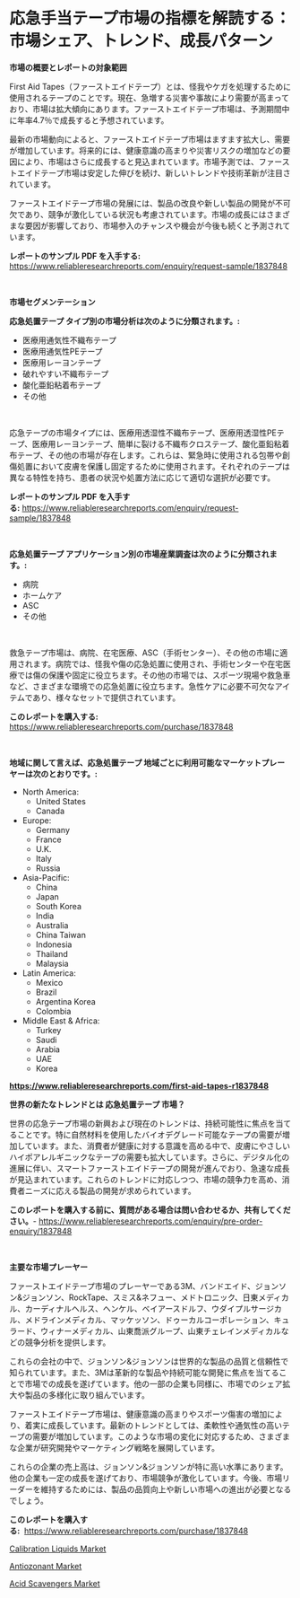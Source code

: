 <p><h1>応急手当テープ市場の指標を解読する：市場シェア、トレンド、成長パターン</h1></p><p><strong>市場の概要とレポートの対象範囲</strong></p>
<p><p>First Aid Tapes（ファーストエイドテープ）とは、怪我やケガを処理するために使用されるテープのことです。現在、急増する災害や事故により需要が高まっており、市場は拡大傾向にあります。ファーストエイドテープ市場は、予測期間中に年率4.7％で成長すると予想されています。</p><p>最新の市場動向によると、ファーストエイドテープ市場はますます拡大し、需要が増加しています。将来的には、健康意識の高まりや災害リスクの増加などの要因により、市場はさらに成長すると見込まれています。市場予測では、ファーストエイドテープ市場は安定した伸びを続け、新しいトレンドや技術革新が注目されています。</p><p>ファーストエイドテープ市場の発展には、製品の改良や新しい製品の開発が不可欠であり、競争が激化している状況も考慮されています。市場の成長にはさまざまな要因が影響しており、市場参入のチャンスや機会が今後も続くと予測されています。</p></p>
<p><strong>レポートのサンプル PDF を入手する:</strong> <a href="https://www.reliableresearchreports.com/enquiry/request-sample/1837848">https://www.reliableresearchreports.com/enquiry/request-sample/1837848</a></p>
<p>&nbsp;</p>
<p><strong>市場セグメンテーション</strong></p>
<p><strong>応急処置テープ タイプ別の市場分析は次のように分類されます。:</strong></p>
<p><ul><li>医療用通気性不織布テープ</li><li>医療用通気性PEテープ</li><li>医療用レーヨンテープ</li><li>破れやすい不織布テープ</li><li>酸化亜鉛粘着布テープ</li><li>その他</li></ul></p>
<p>&nbsp;</p>
<p><p>応急テープの市場タイプには、医療用透湿性不織布テープ、医療用透湿性PEテープ、医療用レーヨンテープ、簡単に裂ける不織布クロステープ、酸化亜鉛粘着布テープ、その他の市場が存在します。これらは、緊急時に使用される包帯や創傷処置において皮膚を保護し固定するために使用されます。それぞれのテープは異なる特性を持ち、患者の状況や処置方法に応じて適切な選択が必要です。</p></p>
<p><strong>レポートのサンプル PDF を入手する:</strong>&nbsp;<a href="https://www.reliableresearchreports.com/enquiry/request-sample/1837848">https://www.reliableresearchreports.com/enquiry/request-sample/1837848</a></p>
<p>&nbsp;</p>
<p><strong> 応急処置テープ アプリケーション別の市場産業調査は次のように分類されます。:</strong></p>
<p><ul><li>病院</li><li>ホームケア</li><li>ASC</li><li>その他</li></ul></p>
<p>&nbsp;</p>
<p><p>救急テープ市場は、病院、在宅医療、ASC（手術センター）、その他の市場に適用されます。病院では、怪我や傷の応急処置に使用され、手術センターや在宅医療では傷の保護や固定に役立ちます。その他の市場では、スポーツ現場や救急車など、さまざまな環境での応急処置に役立ちます。急性ケアに必要不可欠なアイテムであり、様々なセットで提供されています。</p></p>
<p><strong>このレポートを購入する:</strong>&nbsp; <a href="https://www.reliableresearchreports.com/purchase/1837848">https://www.reliableresearchreports.com/purchase/1837848</a></p>
<p>&nbsp;</p>
<p><strong>地域に関して言えば、応急処置テープ 地域ごとに利用可能なマーケットプレーヤーは次のとおりです。:</strong></p>
<p><ul>
    <li>
        North America:
        <ul>
            <li>United States</li>
            <li>Canada</li>
        </ul>
    </li>
    <li>
        Europe:
        <ul>
            <li>Germany</li>
            <li>France</li>
            <li>U.K.</li>
            <li>Italy</li>
            <li>Russia</li>
        </ul>
    </li>
    <li>
        Asia-Pacific:
        <ul>
            <li>China</li>
            <li>Japan</li>
            <li>South Korea</li>
            <li>India</li>
            <li>Australia</li>
            <li>China Taiwan</li>
            <li>Indonesia</li>
            <li>Thailand</li>
            <li>Malaysia</li>
        </ul>
    </li>
    <li>
        Latin America:
        <ul>
            <li>Mexico</li>
            <li>Brazil</li>
            <li>Argentina Korea</li>
            <li>Colombia</li>
        </ul>
    </li>
    <li>
        Middle East & Africa:
        <ul>
            <li>Turkey</li>
            <li>Saudi</li>
            <li>Arabia</li>
            <li>UAE</li>
            <li>Korea</li>
        </ul>
    </li>
    </ul></p>
<p><strong><a href="https://www.reliableresearchreports.com/first-aid-tapes-r1837848">https://www.reliableresearchreports.com/first-aid-tapes-r1837848</a></strong>&nbsp;</p>
<p><strong>世界の新たなトレンドとは 応急処置テープ 市場？</strong></p>
<p><p>世界の応急テープ市場の新興および現在のトレンドは、持続可能性に焦点を当てることです。特に自然材料を使用したバイオデグレード可能なテープの需要が増加しています。また、消費者が健康に対する意識を高める中で、皮膚にやさしいハイポアレルギニックなテープの需要も拡大しています。さらに、デジタル化の進展に伴い、スマートファーストエイドテープの開発が進んでおり、急速な成長が見込まれています。これらのトレンドに対応しつつ、市場の競争力を高め、消費者ニーズに応える製品の開発が求められています。</p></p>
<p><strong>このレポートを購入する前に、質問がある場合は問い合わせるか、共有してください。</strong>- <a href="https://www.reliableresearchreports.com/enquiry/pre-order-enquiry/1837848">https://www.reliableresearchreports.com/enquiry/pre-order-enquiry/1837848</a></p>
<p>&nbsp;</p>
<p><strong>主要な市場プレーヤー</strong></p>
<p><p>ファーストエイドテープ市場のプレーヤーである3M、バンドエイド、ジョンソン&ジョンソン、RockTape、スミス&ネフュー、メドトロニック、日東メディカル、カーディナルヘルス、ヘンケル、ベイアースドルフ、ウダイプルサージカル、メドラインメディカル、マッケッソン、ドゥーカルコーポレーション、キュラード、ウィナーメディカル、山東喬派グループ、山東チェレインメディカルなどの競争分析を提供します。 </p><p>これらの会社の中で、ジョンソン&ジョンソンは世界的な製品の品質と信頼性で知られています。また、3Mは革新的な製品や持続可能な開発に焦点を当てることで市場での成長を遂げています。他の一部の企業も同様に、市場でのシェア拡大や製品の多様化に取り組んでいます。</p><p>ファーストエイドテープ市場は、健康意識の高まりやスポーツ傷害の増加により、着実に成長しています。最新のトレンドとしては、柔軟性や通気性の高いテープの需要が増加しています。このような市場の変化に対応するため、さまざまな企業が研究開発やマーケティング戦略を展開しています。</p><p>これらの企業の売上高は、ジョンソン&ジョンソンが特に高い水準にあります。他の企業も一定の成長を遂げており、市場競争が激化しています。今後、市場リーダーを維持するためには、製品の品質向上や新しい市場への進出が必要となるでしょう。</p></p>
<p><strong>このレポートを購入する:</strong>&nbsp;&nbsp;<a href="https://www.reliableresearchreports.com/purchase/1837848">https://www.reliableresearchreports.com/purchase/1837848</a></p>
<p><p><a href="https://forested-sushi-9b0.notion.site/Calibration-Liquids-Market-Size-Global-Industry-Overview-Market-Segmentation-and-Forecast-2024-to-6a1d5092314846a29dea73f150a59fad">Calibration Liquids Market</a></p><p><a href="https://lydian-appliance-61d.notion.site/Antiozonant-Market-Size-and-Examines-its-Market-Scope-with-a-Primary-Focus-on-Growth-Opportunities-f78e69a86cd84c8bb459b33b85274e9f">Antiozonant Market</a></p><p><a href="https://summer-dogwood-3e9.notion.site/Acid-Scavengers-Market-A-Comprehensive-Report-of-its-Market-Share-Growth-Trends-2024-2031-a4d89824c22f47ce9c9b152e0450201d">Acid Scavengers Market</a></p></p>